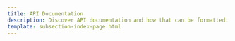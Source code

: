 ```yaml
---
title: API Documentation
description: Discover API documentation and how that can be formatted.
template: subsection-index-page.html
---
```

